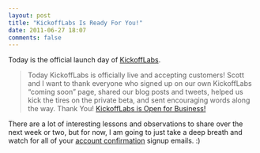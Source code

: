 ```yaml
---
layout: post
title: "KickoffLabs Is Ready For You!"
date: 2011-06-27 18:07
comments: false
---
```


Today is the official launch day of [KickoffLabs](http://www.kickofflabs.com). 

> Today KickoffLabs is officially live and accepting customers! Scott and I want to thank everyone who signed up on our own KickoffLabs “coming soon” page, shared our blog posts and tweets, helped us kick the tires on the private beta, and sent encouraging words along the way. Thank You! [KickoffLabs is Open for Business!](http://blog.kickofflabs.com/kickofflabs-is-open-for-business)

There are a lot of interesting lessons and observations to share over the next week or two, but for now, I am going to just take a deep breath and watch for all of your [account confirmation](http://www.kickofflabs.com/pricing) signup emails. :)
